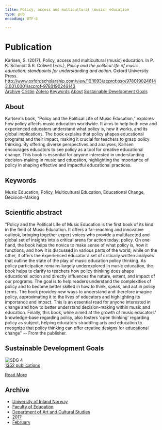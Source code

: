 ```yaml
---
title: Policy, access and multicultural (music) education
type: pub
encoding: UTF-8

---
```

<h1>Publication</h1>
<article id="csl-bib-container-RHFV2DGB" class="csl-bib-container">
  <div class="csl-bib-body"> <div class="csl-entry">Karlsen, S. (2017). Policy, access and multicultural (music) education. In P. K. Schmidt &#38; R. Colwell (Eds.), <i>Policy and the political life of music education: standpoints for understanding and action</i>. Oxford University Press. <a href="http://www.oxfordscholarship.com/view/10.1093/acprof:oso/9780190246143.001.0001/acprof-9780190246143">http://www.oxfordscholarship.com/view/10.1093/acprof:oso/9780190246143.001.0001/acprof-9780190246143</a></div> </div>
  <div class="csl-bib-buttons">
    <a href="#taxonomy-article-RHFV2DGB" alt="archive" class="csl-bib-button">Archive</a>
    <a href="https://app.cristin.no/results/show.jsf?id=1445209" alt="Cristin" class="csl-bib-button">Cristin</a>
    <a href="http://zotero.org/groups/5881554/items/RHFV2DGB" alt="Zotero" class="csl-bib-button">Zotero</a>
    <a href="#keywords-article-RHFV2DGB" alt="keywords" class="csl-bib-button">Keywords</a>
    <a href="#about-article-RHFV2DGB" alt="about_pub" class="csl-bib-button">About</a>
    <a href="#sdg-article-RHFV2DGB" alt="sdg" class="csl-bib-button">Sustainable Development Goals</a>
  </div>
  <div id="csl-bib-meta-container-RHFV2DGB"></div>
</article>
<div id="csl-bib-meta-RHFV2DGB" class="csl-bib-meta">
  <article id="about-article-RHFV2DGB" class="about_pub-article">
    <h1>About</h1>
    Karlsen's book, "Policy and the Political Life of Music Education," explores how policy affects music education worldwide. It aims to help both new and experienced educators understand what policy is, how it works, and its global implications. The book explains that policy shapes educational programs and their impact, making it crucial for teachers to grasp policy thinking. By offering diverse perspectives and analyses, Karlsen encourages educators to see policy as a tool for creative educational change. This book is essential for anyone interested in understanding decision-making in music and education, highlighting the importance of policy in shaping effective and impactful educational practices.
  </article>
  <article id="keywords-article-RHFV2DGB" class="keywords-article">
    <h1>Keywords</h1>
    Music Education, Policy, Multicultural Education, Educational Change, Decision-Making
  </article>
  <article id="abstract-article-RHFV2DGB" class="abstract-article">
    <h1>Scientific abstract</h1>
    "Policy and the Political Life of Music Education is the first book of its kind in the field of Music Education. It offers a far-reaching and innovative outlook, bringing together expert voices who provide a multifaceted and global set of insights into a critical arena for action today: policy. On one hand, the book helps the novice to make sense of what policy is, how it functions, and how it is discussed in various parts of the world; while on the other, it offers the experienced educator a set of critically written analyses that outline the state of the play of music education policy thinking. As policy participation remains largely underexplored in music education, the book helps to clarify to teachers how policy thinking does shape educational action and directly influences the nature, extent, and impact of our programs. The goal is to help readers understand the complexities of policy and to become better skilled in how to think, speak, and act in policy terms. The book provides new ways to understand and therefore imagine policy, approximating it to the lives of educators and highlighting its importance and impact. This is an essential read for anyone interested in change and how to better understand decision-making within music and education. Finally, this book, while aimed at the growth of music educators' knowledge-base regarding policy, also fosters 'open thinking' regarding policy as subject, helping educators straddling arts and education to recognize that policy thinking can offer creative designs for educational change" -- From the publisher.
  </article>
  <article id="sdg-article-RHFV2DGB" class="sdg-article">
    <h1>Sustainable Development Goals</h1>
    <div class="sdg-container"><div id="sdg4" class="sdg">
        <img src="{{< params subfolder >}}images/sdg/sdg04_en.png" class="image" alt="SDG 4">
        <div class="sdg-overlay">
          <a href="/en/archive/?key=?sdg=4#archive" class="sdg-publication-count"><span>1352</span> publications</a>
          <p><a href="https://sdgs.un.org/goals/goal4" class="sdg-read-more">Read More</a></p>
        </div>
      </div></div>
  </article>
  <article id="taxonomy-article-RHFV2DGB" class="taxonomy-article">
    <h1>Archive</h1>
    <ul>
      <li>
        <a href="/en/archive/?key=3DCRN523">University of Inland Norway</a>
      </li>
      <li>
        <a href="/en/archive/?key=WYNZA47F">Faculty of Education</a>
      </li>
      <li>
        <a href="/en/archive/?key=VBB2T4VJ">Department of Art and Cultural Studies</a>
      </li>
      <li>
        <a href="/en/archive/?key=5F26UTRK">2017</a>
      </li>
      <li>
        <a href="/en/archive/?key=EPHNPDGW">February</a>
      </li>
    </ul>
  </article>
</div>
